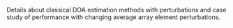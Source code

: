 Details about classical DOA estimation methods with perturbations and case study of performance with changing average array element perturbations.
